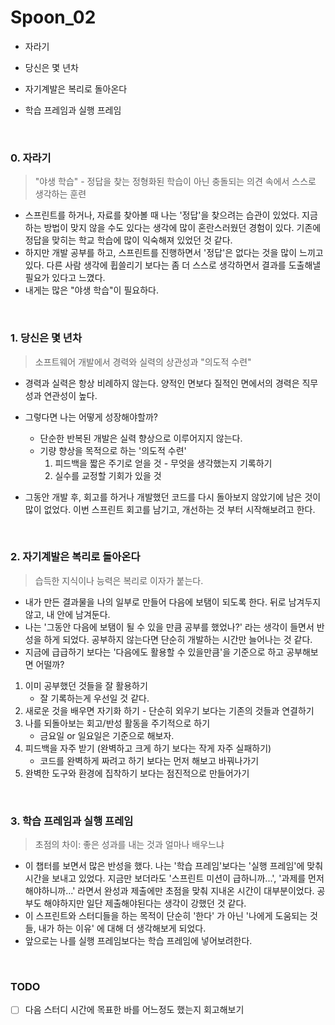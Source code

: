 
# Spoon_02

- 자라기
- 당신은 몇 년차
- 자기계발은 복리로 돌아온다
- 학습 프레임과 실행 프레임

  <br>

### 0. 자라기
> "야생 학습" - 정답을 찾는 정형화된 학습이 아닌 충돌되는 의견 속에서 스스로 생각하는 훈련

- 스프린트를 하거나, 자료를 찾아볼 때 나는 '정답'을 찾으려는 습관이 있었다. 지금 하는 방법이 맞지 않을 수도 있다는 생각에
많이 혼란스러웠던 경험이 있다. 기존에 정답을 맞히는 학교 학습에 많이 익숙해져 있었던 것 같다.
- 하지만 개발 공부를 하고, 스프린트를 진행하면서 '정답'은 없다는 것을 많이 느끼고 있다. 다른 사람 생각에 휩쓸리기 보다는 
좀 더 스스로 생각하면서 결과를 도출해낼 필요가 있다고 느꼈다.
- 내게는 많은 "야생 학습"이 필요하다.

<br>

### 1. 당신은 몇 년차

> 소프트웨어 개발에서 경력와 실력의 상관성과 "의도적 수련"

- 경력과 실력은 항상 비례하지 않는다. 양적인 면보다 질적인 면에서의 경력은 직무성과 연관성이 높다.
- 그렇다면 나는 어떻게 성장해야할까? 
  - 단순한 반복된 개발은 실력 향상으로 이루어지지 않는다.
  - 기량 향상을 목적으로 하는 '의도적 수련'
    1. 피드백을 짧은 주기로 얻을 것 - 무엇을 생각했는지 기록하기
    2. 실수를 교정할 기회가 있을 것

- 그동안 개발 후, 회고를 하거나 개발했던 코드를 다시 돌아보지 않았기에 남은 것이 많이 없었다. 이번 스프린트 회고를 남기고, 개선하는 것 부터 시작해보려고 한다.


<br>


### 2. 자기계발은 복리로 돌아온다

> 습득한 지식이나 능력은 복리로 이자가 붙는다.

- 내가 만든 결과물을 나의 일부로 만들어 다음에 보탬이 되도록 한다. 뒤로 남겨두지 않고, 내 안에 남겨둔다.
- 나는 '그동안 다음에 보탬이 될 수 있을 만큼 공부를 했었나?' 라는 생각이 들면서 반성을 하게 되었다. 공부하지 않는다면 단순히 개발하는 시간만 늘어나는 것 같다.
- 지금에 급급하기 보다는 '다음에도 활용할 수 있을만큼'을 기준으로 하고 공부해보면 어떨까?

1. 이미 공부했던 것들을 잘 활용하기
   - 잘 기록하는게 우선일 것 같다.
2. 새로운 것을 배우면 자기화 하기 - 단순히 외우기 보다는 기존의 것들과 연결하기
3. 나를 되돌아보는 회고/반성 활동을 주기적으로 하기
   - 금요일 or 일요일은 기준으로 해보자.
4. 피드백을 자주 받기 (완벽하고 크게 하기 보다는 작게 자주 실패하기)
   - 코드를 완벽하게 짜려고 하기 보다는 먼저 해보고 바꿔나가기
5. 완벽한 도구와 환경에 집착하기 보다는 점진적으로 만들어가기


<br>

### 3. 학습 프레임과 실행 프레임
> 초점의 차이: 좋은 성과를 내는 것과 얼마나 배우느냐 

- 이 챕터를 보면서 많은 반성을 했다. 나는 '학습 프레임'보다는 '실행 프레임'에 맞춰 시간을 보내고 있었다.
지금만 보더라도 '스프린트 미션이 급하니까...', '과제를 먼저 해야하니까...' 라면서 완성과 제출에만 초점을 맞춰
지내온 시간이 대부분이었다. 공부도 해야하지만 일단 제출해야된다는 생각이 강했던 것 같다.
- 이 스프린트와 스터디들을 하는 목적이 단순히 '한다' 가 아닌 '나에게 도움되는 것들, 내가 하는 이유' 에 대해 더 생각해보게 되었다.
- 앞으로는 나를 실행 프레임보다는 학습 프레임에 넣어보려한다.

<br>

### TODO

- [ ] 다음 스터디 시간에 목표한 바를 어느정도 했는지 회고해보기

<br>
<br>

